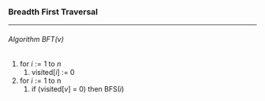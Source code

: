 ### Breadth First Traversal
---
###### Algorithm BFT($v$)
1. for $i := 1$ to $n$
	1. visited[$i$] := 0
2. for $i := 1$ to n
	1. if (visited[$v$] = 0) then BFS($i$)
